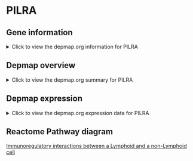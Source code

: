<h1>PILRA</h1>

<h2>Gene information</h2>
<details>
  <summary>Click to view the depmap.org information for PILRA</summary>
  <iframe src="https://depmap.org/portal/gene/PILRA?tab=about" style="border:none;width:100%;height:800px"></iframe>
</details>

<h2>Depmap overview</h2>
<details>
  <summary>Click to view the depmap.org summary for PILRA</summary>
  <iframe src="https://depmap.org/portal/gene/PILRA?tab=overview" style="border:none;width:100%;height:800px"></iframe>
</details>

<h2>Depmap expression</h2>
<details>
  <summary>Click to view the depmap.org expression data for PILRA</summary>
  <iframe src="https://depmap.org/portal/gene/PILRA?tab=characterization" style="border:none;width:100%;height:800px"></iframe>
</details>



<h2>Reactome Pathway diagram</h2>
<a href="https://reactome.org/PathwayBrowser/#/R-HSA-198933" target="_BLANK">Immunoregulatory interactions between a Lymphoid and a non-Lymphoid cell</a>



